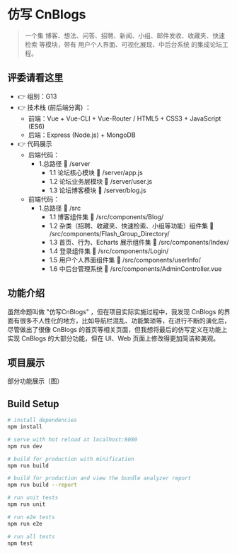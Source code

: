 # 仿写 CnBlogs  

> 一个集 博客、想法、问答、招聘、新闻、小组、邮件发收、收藏夹、快速检索 等模块，带有 用户个人界面、可视化展现、中后台系统 的集成论坛工程。

## 评委请看这里
- 👉 组别：G13 
- 👉 技术栈 (前后端分离) ：
  - 前端：Vue + Vue-CLI + Vue-Router / HTML5 + CSS3 + JavaScript (ES6)
  - 后端：Express (Node.js) + MongoDB
- 👉 代码展示
  - 后端代码：
    - 1.总路径 📂 /server 
      - 1.1 论坛核心模块 📂 /server/app.js 
      - 1.2 论坛业务层模块 📂 /server/user.js 
      - 1.3 论坛博客模块 📂 /server/blog.js 
  - 前端代码：
    - 1.总路径 📂 /src 
      - 1.1 博客组件集 📂 /src/components/Blog/ 
      - 1.2 杂类（招聘、收藏夹、快速检索、小组等功能）组件集 📂 /src/components/Flash_Group_Directory/
      - 1.3 首页、行为、Echarts 展示组件集 📂 /src/components/Index/
      - 1.4 登录组件集 📂 /src/components/Login/
      - 1.5 用户个人界面组件集 📂 /src/components/userInfo/
      - 1.6 中后台管理系统 📂 /src/components/AdminController.vue

## 功能介绍
虽然命题叫做 "仿写CnBlogs" ，但在项目实际实施过程中，我发现 CnBlogs 的界面有很多不人性化的地方，比如导航栏混乱、功能繁琐等，在进行不断的演化后，尽管做出了很像 CnBlogs 的首页等相关页面，但我想将最后的仿写定义在功能上实现 CnBlogs 的大部分功能，但在 UI、Web 页面上修改得更加简洁和美观。

## 项目展示
   部分功能展示（图）
## Build Setup

``` bash
# install dependencies
npm install

# serve with hot reload at localhost:8080
npm run dev

# build for production with minification
npm run build

# build for production and view the bundle analyzer report
npm run build --report

# run unit tests
npm run unit

# run e2e tests
npm run e2e

# run all tests
npm test
```
